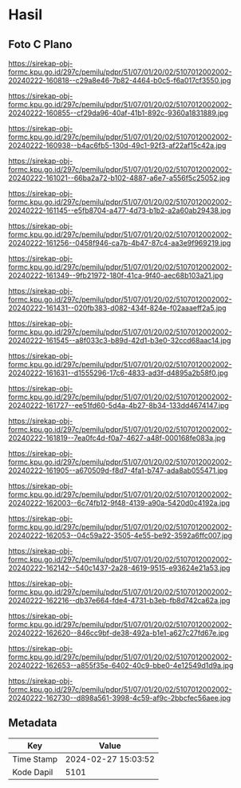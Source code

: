 # Hasil

## Foto C Plano

https://sirekap-obj-formc.kpu.go.id/297c/pemilu/pdpr/51/07/01/20/02/5107012002002-20240222-160818--c29a8e46-7b82-4464-b0c5-f6a017cf3550.jpg

https://sirekap-obj-formc.kpu.go.id/297c/pemilu/pdpr/51/07/01/20/02/5107012002002-20240222-160855--cf29da96-40af-41b1-892c-9360a1831889.jpg

https://sirekap-obj-formc.kpu.go.id/297c/pemilu/pdpr/51/07/01/20/02/5107012002002-20240222-160938--b4ac6fb5-130d-49c1-92f3-af22af15c42a.jpg

https://sirekap-obj-formc.kpu.go.id/297c/pemilu/pdpr/51/07/01/20/02/5107012002002-20240222-161021--66ba2a72-b102-4887-a6e7-a556f5c25052.jpg

https://sirekap-obj-formc.kpu.go.id/297c/pemilu/pdpr/51/07/01/20/02/5107012002002-20240222-161145--e5fb8704-a477-4d73-b1b2-a2a60ab29438.jpg

https://sirekap-obj-formc.kpu.go.id/297c/pemilu/pdpr/51/07/01/20/02/5107012002002-20240222-161256--0458f946-ca7b-4b47-87c4-aa3e9f969219.jpg

https://sirekap-obj-formc.kpu.go.id/297c/pemilu/pdpr/51/07/01/20/02/5107012002002-20240222-161349--9fb21972-180f-41ca-9f40-aec68b103a21.jpg

https://sirekap-obj-formc.kpu.go.id/297c/pemilu/pdpr/51/07/01/20/02/5107012002002-20240222-161431--020fb383-d082-434f-824e-f02aaaeff2a5.jpg

https://sirekap-obj-formc.kpu.go.id/297c/pemilu/pdpr/51/07/01/20/02/5107012002002-20240222-161545--a8f033c3-b89d-42d1-b3e0-32ccd68aac14.jpg

https://sirekap-obj-formc.kpu.go.id/297c/pemilu/pdpr/51/07/01/20/02/5107012002002-20240222-161631--d1555296-17c6-4833-ad3f-d4895a2b58f0.jpg

https://sirekap-obj-formc.kpu.go.id/297c/pemilu/pdpr/51/07/01/20/02/5107012002002-20240222-161727--ee51fd60-5d4a-4b27-8b34-133dd4674147.jpg

https://sirekap-obj-formc.kpu.go.id/297c/pemilu/pdpr/51/07/01/20/02/5107012002002-20240222-161819--7ea0fc4d-f0a7-4627-a48f-000168fe083a.jpg

https://sirekap-obj-formc.kpu.go.id/297c/pemilu/pdpr/51/07/01/20/02/5107012002002-20240222-161905--a670509d-f8d7-4fa1-b747-ada8ab055471.jpg

https://sirekap-obj-formc.kpu.go.id/297c/pemilu/pdpr/51/07/01/20/02/5107012002002-20240222-162003--6c74fb12-9f48-4139-a90a-5420d0c4192a.jpg

https://sirekap-obj-formc.kpu.go.id/297c/pemilu/pdpr/51/07/01/20/02/5107012002002-20240222-162053--04c59a22-3505-4e55-be92-3592a6ffc007.jpg

https://sirekap-obj-formc.kpu.go.id/297c/pemilu/pdpr/51/07/01/20/02/5107012002002-20240222-162142--540c1437-2a28-4619-9515-e93624e21a53.jpg

https://sirekap-obj-formc.kpu.go.id/297c/pemilu/pdpr/51/07/01/20/02/5107012002002-20240222-162216--db37e664-fde4-4731-b3eb-fb8d742ca62a.jpg

https://sirekap-obj-formc.kpu.go.id/297c/pemilu/pdpr/51/07/01/20/02/5107012002002-20240222-162620--846cc9bf-de38-492a-b1e1-a627c27fd67e.jpg

https://sirekap-obj-formc.kpu.go.id/297c/pemilu/pdpr/51/07/01/20/02/5107012002002-20240222-162653--a855f35e-6402-40c9-bbe0-4e12549d1d9a.jpg

https://sirekap-obj-formc.kpu.go.id/297c/pemilu/pdpr/51/07/01/20/02/5107012002002-20240222-162730--d898a561-3998-4c59-af9c-2bbcfec56aee.jpg


## Metadata

| Key        | Value               |
| ---------- | ------------------- |
| Time Stamp | 2024-02-27 15:03:52 |
| Kode Dapil | 5101                |



